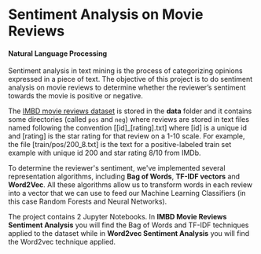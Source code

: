 # Sentiment Analysis on Movie Reviews 
#### Natural Language Processing
Sentiment analysis in text mining is the process of categorizing opinions expressed in a piece of text. The objective of this project is to do sentiment analysis on movie reviews to determine whether the reviewer’s sentiment towards the movie is positive or negative.

The [IMBD movie reviews dataset](http://ai.stanford.edu/~amaas/data/sentiment/) is stored in the **data** folder and it contains some directories (called `pos` and `neg`) where reviews are stored in text files named following the convention [[id]_[rating].txt] where [id] is a unique id and [rating] is the star rating for that review on a 1-10 scale. For example, the file [train/pos/200_8.txt] is the text for a positive-labeled train set example with unique id 200 and star rating 8/10 from IMDb.

To determine the reviewer's sentiment, we've implemented several representation algorithms, including **Bag of Words**, **TF-IDF vectors** and **Word2Vec**. All these algorithms allow us to transform words in each review into a vector that we can use to feed our Machine Learning Classifiers (in this case Random Forests and Neural Networks).

The project contains 2 Jupyter Notebooks. In **IMBD Movie Reviews Sentiment Analysis** you will find the Bag of Words and TF-IDF techniques applied to the dataset while in **Word2vec Sentiment Analysis** you will find the Word2vec technique applied.
